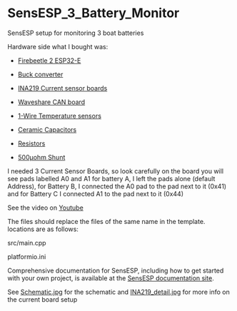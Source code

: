 # SensESP_3_Battery_Monitor
SensESP setup for monitoring 3 boat batteries

Hardware side
what I bought was:

- [Firebeetle 2 ESP32-E](https://www.dfrobot.com/product-2231.html)

- [Buck converter](https://amzn.to/3Z54veM)

- [INA219 Current sensor boards](https://amzn.to/3EIlT1d)	

- [Waveshare CAN board](https://amzn.to/3Kud8ew)	

- [1-Wire Temperature sensors](https://amzn.to/3kkkZ3f)	

- [Ceramic Capacitors](https://amzn.to/3KjGs7s)	

- [Resistors](https://amzn.to/3IdH7VA)

- [500µohm Shunt](https://www.newark.com/vishay/wsms2908l5000jk/through-hole-current-sense-resistor/dp/27T3036?ost=wsms2908l5000jk)

I needed 3 Current Sensor Boards, so look carefully on the board you will see pads labelled A0 and A1 for battery A, I left the pads alone (default Address), for Battery B, I connected the A0 pad to the pad next to it (0x41) and for Battery C I connected A1 to the pad next to it (0x44)

See the video on [Youtube](https://youtu.be/kgqq8Rd5wb4)

The files should replace the files of the same name in the template. locations are as follows:

src/main.cpp

platformio.ini

Comprehensive documentation for SensESP, including how to get started with your own project, is available at the [SensESP documentation site](https://signalk.org/SensESP/).

See [Schematic.jpg](https://github.com/Techstyleuk/SensESP_3_Battery_Monitor/blob/main/Schematic.jpg) for the schematic and [INA219_detail.jpg]() for more info on the current board setup
